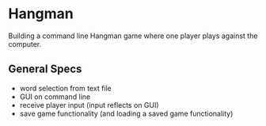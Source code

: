 # Hangman
Building a command line Hangman game where one player plays against the computer.
## General Specs
 - word selection from text file
 - GUI on command line
 - receive player input (input reflects on GUI)
 - save game functionality (and loading a saved game functionality)